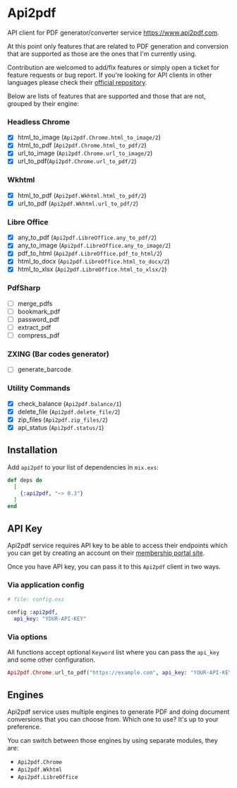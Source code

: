 # Api2pdf

API client for PDF generator/converter service https://www.api2pdf.com.

At this point only features that are related to PDF generation and conversion that are supported as those are the ones that I'm currently using.

Contribution are welcomed to add/fix features or simply open a ticket for feature requests or bug report. If you're looking for API clients in other languages please check their [official repository](https://github.com/Api2Pdf).

Below are lists of features that are supported and those that are not, grouped by their engine:

### Headless Chrome
- [x] html_to_image (`Api2pdf.Chrome.html_to_image/2`)
- [x] html_to_pdf (`Api2pdf.Chrome.html_to_pdf/2`)
- [x] url_to_image (`Api2pdf.Chrome.url_to_image/2`)
- [x] url_to_pdf(`Api2pdf.Chrome.url_to_pdf/2`) 

### Wkhtml
- [x] html_to_pdf (`Api2pdf.Wkhtml.html_to_pdf/2`)
- [x] url_to_pdf (`Api2pdf.Wkhtml.url_to_pdf/2`)

### Libre Office
- [x] any_to_pdf (`Api2pdf.LibreOffice.any_to_pdf/2`)
- [x] any_to_image (`Api2pdf.LibreOffice.any_to_image/2`)
- [x] pdf_to_html (`Api2pdf.LibreOffice.pdf_to_html/2`)
- [x] html_to_docx (`Api2pdf.LibreOffice.html_to_docx/2`)
- [x] html_to_xlsx (`Api2pdf.LibreOffice.html_to_xlsx/2`)

### PdfSharp
- [ ] merge_pdfs
- [ ] bookmark_pdf
- [ ] password_pdf
- [ ] extract_pdf
- [ ] compress_pdf

### ZXING (Bar codes generator)
- [ ] generate_barcode

### Utility Commands
- [x] check_balance (`Api2pdf.balance/1`)
- [x] delete_file (`Api2pdf.delete_file/2`)
- [x] zip_files (`Api2pdf.zip_files/2`)
- [x] api_status (`Api2pdf.status/1`)

## Installation

Add `api2pdf` to your list of dependencies in `mix.exs`:

```elixir
def deps do
  [
    {:api2pdf, "~> 0.3"}
  ]
end
```

## API Key

Api2pdf service requires API key to be able to access their endpoints which you can get by creating an account on their [membership portal site](https://portal.api2pdf.com).

Once you have API key, you can pass it to this `Api2pdf` client in two ways.

### Via application config

```elixir
# file: config.exs

config :api2pdf,
  api_key: "YOUR-API-KEY"
```

### Via options

All functions accept optional `Keyword` list where you can pass the `api_key` and some other configuration.

```elixir
Api2pdf.Chrome.url_to_pdf("https://example.com", api_key: "YOUR-API-KEY")
```

## Engines

Api2pdf service uses multiple engines to generate PDF and doing document conversions that you can choose from. Which one to use? It's up to your preference.

You can switch between those engines by using separate modules, they are:

- `Api2pdf.Chrome`
- `Api2pdf.Wkhtml`
- `Api2pdf.LibreOffice`